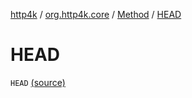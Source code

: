 [http4k](../../index.md) / [org.http4k.core](../index.md) / [Method](index.md) / [HEAD](./-h-e-a-d.md)

# HEAD

`HEAD` [(source)](https://github.com/http4k/http4k/blob/master/http4k-core/src/main/kotlin/org/http4k/core/http.kt#L154)